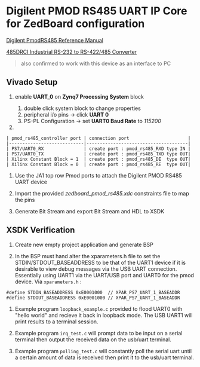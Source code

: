 Digilent PMOD RS485 UART IP Core for ZedBoard configuration
===========================================================

[Digilent PmodRS485 Reference Manual](https://reference.digilentinc.com/_media/pmod:pmod:pmodrs485_rm.pdf)

[485DRCI Industrial RS-232 to RS-422/485 Converter](http://www.bb-elec.com/Products/Datasheets/pn_7207R5_485DRCI-2212ds.pdf)

> also confirmed to work with this device as an interface to PC

Vivado Setup
------------
1. enable **UART_0** on **Zynq7 Processing System** block
	1. double click system block to change properties
	1. peripheral i/o pins -> click **UART 0**
	1. PS-PL Configuration -> set **UART0 Baud Rate** to *115200*

1. 
	
	| pmod_rs485_controller port | connection port                      |
	|----------------------------|--------------------------------------|
	| PS7/UART0_RX               | create port : pmod_rs485_RXD type IN |
	| PS7/UART0_TX               | create port : pmod_rs485_TXD type OUT|
	| Xilinx Constant Block = 1  | create port : pmod_rs485_DE  type OUT|
	| Xilinx Constant Block = 0  | create port : pmod_rs485_RE  type OUT|
	

1. Use the JA1 top row Pmod ports to attach the Digilent PMOD RS485 UART device

1. Import the provided *zedboard_pmod_rs485.xdc* constraints file to map the pins

1. Generate Bit Stream and export Bit Stream and HDL to XSDK

XSDK Verification
-----------------

1. Create new empty project application and generate BSP

1. In the BSP must hand alter the xparameters.h file to set the STDIN/STDOUT_BASEADDRESS to be that of the UART1 device if it is desirable to view debug messages via the USB UART connection. Essentially using UART1 via the UART/USB port and UART0 for the pmod device. Via `xparameters.h` :

```
#define STDIN_BASEADDRESS 0xE0001000  // XPAR_PS7_UART_1_BASEADDR
#define STDOUT_BASEADDRESS 0xE0001000 // XPAR_PS7_UART_1_BASEADDR
```
1. Example program `loopback_example.c` provided to flood UART0 with "hello world" and recieve it back in loopback mode. The USB UART1 will print results to a terminal session. 

1. Example program `irq_test.c` will prompt data to be input on a serial terminal then output the received data on the usb/uart terminal.

1. Example program `polling_test.c` will constantly poll the serial uart until a certain amount of data is received then print it to the usb/uart terminal.

